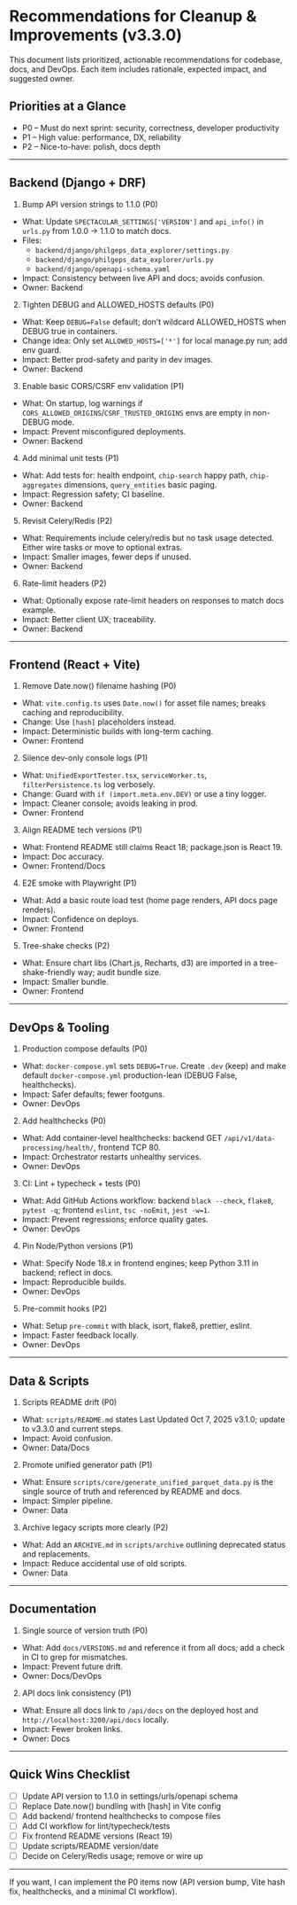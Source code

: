 # Recommendations for Cleanup & Improvements (v3.3.0)

This document lists prioritized, actionable recommendations for codebase, docs, and DevOps. Each item includes rationale, expected impact, and suggested owner.

## Priorities at a Glance
- P0 – Must do next sprint: security, correctness, developer productivity
- P1 – High value: performance, DX, reliability
- P2 – Nice-to-have: polish, docs depth

---

## Backend (Django + DRF)

1) Bump API version strings to 1.1.0 (P0)
- What: Update `SPECTACULAR_SETTINGS['VERSION']` and `api_info()` in `urls.py` from 1.0.0 → 1.1.0 to match docs.
- Files:
  - `backend/django/philgeps_data_explorer/settings.py`
  - `backend/django/philgeps_data_explorer/urls.py`
  - `backend/django/openapi-schema.yaml`
- Impact: Consistency between live API and docs; avoids confusion.
- Owner: Backend

2) Tighten DEBUG and ALLOWED_HOSTS defaults (P0)
- What: Keep `DEBUG=False` default; don’t wildcard ALLOWED_HOSTS when DEBUG true in containers.
- Change idea: Only set `ALLOWED_HOSTS=['*']` for local manage.py run; add env guard.
- Impact: Better prod-safety and parity in dev images.
- Owner: Backend

3) Enable basic CORS/CSRF env validation (P1)
- What: On startup, log warnings if `CORS_ALLOWED_ORIGINS`/`CSRF_TRUSTED_ORIGINS` envs are empty in non-DEBUG mode.
- Impact: Prevent misconfigured deployments.
- Owner: Backend

4) Add minimal unit tests (P1)
- What: Add tests for: health endpoint, `chip-search` happy path, `chip-aggregates` dimensions, `query_entities` basic paging.
- Impact: Regression safety; CI baseline.
- Owner: Backend

5) Revisit Celery/Redis (P2)
- What: Requirements include celery/redis but no task usage detected. Either wire tasks or move to optional extras.
- Impact: Smaller images, fewer deps if unused.
- Owner: Backend

6) Rate-limit headers (P2)
- What: Optionally expose rate-limit headers on responses to match docs example.
- Impact: Better client UX; traceability.
- Owner: Backend

---

## Frontend (React + Vite)

1) Remove Date.now() filename hashing (P0)
- What: `vite.config.ts` uses `Date.now()` for asset file names; breaks caching and reproducibility.
- Change: Use `[hash]` placeholders instead.
- Impact: Deterministic builds with long-term caching.
- Owner: Frontend

2) Silence dev-only console logs (P1)
- What: `UnifiedExportTester.tsx`, `serviceWorker.ts`, `filterPersistence.ts` log verbosely.
- Change: Guard with `if (import.meta.env.DEV)` or use a tiny logger.
- Impact: Cleaner console; avoids leaking in prod.
- Owner: Frontend

3) Align README tech versions (P1)
- What: Frontend README still claims React 18; package.json is React 19.
- Impact: Doc accuracy.
- Owner: Frontend/Docs

4) E2E smoke with Playwright (P1)
- What: Add a basic route load test (home page renders, API docs page renders).
- Impact: Confidence on deploys.
- Owner: Frontend

5) Tree-shake checks (P2)
- What: Ensure chart libs (Chart.js, Recharts, d3) are imported in a tree-shake-friendly way; audit bundle size.
- Impact: Smaller bundle.
- Owner: Frontend

---

## DevOps & Tooling

1) Production compose defaults (P0)
- What: `docker-compose.yml` sets `DEBUG=True`. Create `.dev` (keep) and make default `docker-compose.yml` production-lean (DEBUG False, healthchecks).
- Impact: Safer defaults; fewer footguns.
- Owner: DevOps

2) Add healthchecks (P0)
- What: Add container-level healthchecks: backend GET `/api/v1/data-processing/health/`, frontend TCP 80.
- Impact: Orchestrator restarts unhealthy services.
- Owner: DevOps

3) CI: Lint + typecheck + tests (P0)
- What: Add GitHub Actions workflow: backend `black --check`, `flake8`, `pytest -q`; frontend `eslint`, `tsc -noEmit`, `jest -w=1`.
- Impact: Prevent regressions; enforce quality gates.
- Owner: DevOps

4) Pin Node/Python versions (P1)
- What: Specify Node 18.x in frontend engines; keep Python 3.11 in backend; reflect in docs.
- Impact: Reproducible builds.
- Owner: DevOps

5) Pre-commit hooks (P2)
- What: Setup `pre-commit` with black, isort, flake8, prettier, eslint.
- Impact: Faster feedback locally.
- Owner: DevOps

---

## Data & Scripts

1) Scripts README drift (P0)
- What: `scripts/README.md` states Last Updated Oct 7, 2025 v3.1.0; update to v3.3.0 and current steps.
- Impact: Avoid confusion.
- Owner: Data/Docs

2) Promote unified generator path (P1)
- What: Ensure `scripts/core/generate_unified_parquet_data.py` is the single source of truth and referenced by README and docs.
- Impact: Simpler pipeline.
- Owner: Data

3) Archive legacy scripts more clearly (P2)
- What: Add an `ARCHIVE.md` in `scripts/archive` outlining deprecated status and replacements.
- Impact: Reduce accidental use of old scripts.
- Owner: Data

---

## Documentation

1) Single source of version truth (P0)
- What: Add `docs/VERSIONS.md` and reference it from all docs; add a check in CI to grep for mismatches.
- Impact: Prevent future drift.
- Owner: Docs/DevOps

2) API docs link consistency (P1)
- What: Ensure all docs link to `/api/docs` on the deployed host and `http://localhost:3200/api/docs` locally.
- Impact: Fewer broken links.
- Owner: Docs

---

## Quick Wins Checklist
- [ ] Update API version to 1.1.0 in settings/urls/openapi schema
- [ ] Replace Date.now() bundling with [hash] in Vite config
- [ ] Add backend/ frontend healthchecks to compose files
- [ ] Add CI workflow for lint/typecheck/tests
- [ ] Fix frontend README versions (React 19)
- [ ] Update scripts/README version/date
- [ ] Decide on Celery/Redis usage; remove or wire up

---

If you want, I can implement the P0 items now (API version bump, Vite hash fix, healthchecks, and a minimal CI workflow).